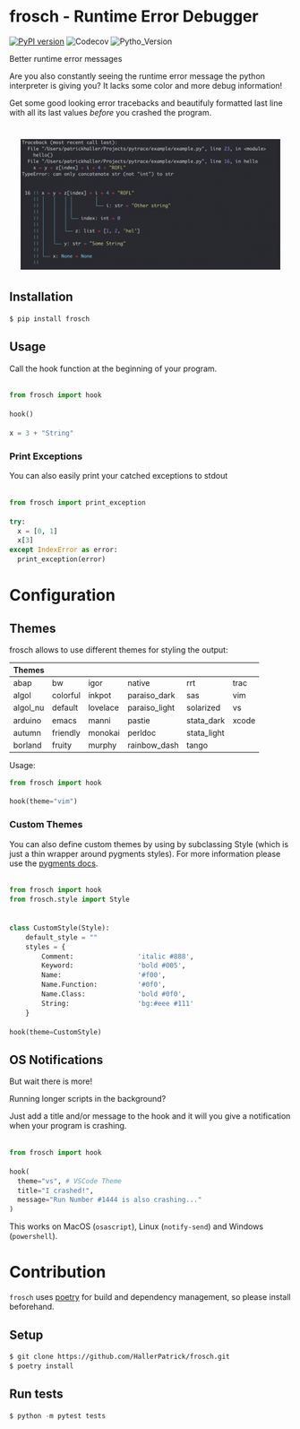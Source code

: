 # frosch - Runtime Error Debugger

[![PyPI version](https://badge.fury.io/py/frosch.svg)](https://badge.fury.io/py/frosch)
![Codecov](https://img.shields.io/codecov/c/github/HallerPatrick/frosch)
![Pytho_Version](https://img.shields.io/pypi/pyversions/frosch)

Better runtime error messages

Are you also constantly seeing the runtime error message the
python interpreter is giving you?
It lacks some color and more debug information!


Get some good looking error tracebacks and beautifuly formatted
last line with all its last values *before* you crashed the program.

<h1 align="center" style="padding-left: 20px; padding-right: 20px">
  <img src="resources/showcase.png">
</h1>


## Installation

```bash
$ pip install frosch
```

## Usage

Call the hook function at the beginning of your program.

```python

from frosch import hook

hook()

x = 3 + "String"

```

### Print Exceptions

You can also easily print your catched exceptions to stdout

```python

from frosch import print_exception

try:
  x = [0, 1]
  x[3]
except IndexError as error:
  print_exception(error)

```


# Configuration

## Themes

frosch allows to use different themes for styling the output:

| Themes   |          |          |               |             |      |
|----------|----------|----------|---------------|-------------|------|
| abap     | bw       | igor     | native        | rrt         | trac |
| algol    | colorful | inkpot   | paraiso_dark  | sas         | vim  |
| algol_nu | default  | lovelace | paraiso_light | solarized   | vs   |
| arduino  | emacs    | manni    | pastie        | stata_dark  | xcode |
| autumn   | friendly | monokai  | perldoc       | stata_light |      |
| borland  | fruity   | murphy   | rainbow_dash  | tango       |      |

Usage:

```python
from frosch import hook

hook(theme="vim")
````
### Custom Themes

You can also define custom themes by using by subclassing Style (which is just a thin wrapper
around pygments styles). For more information please use the [pygments docs](https://pygments.org/docs/styles/#creating-own-styles).

```python

from frosch import hook
from frosch.style import Style


class CustomStyle(Style):
    default_style = ""
    styles = {
        Comment:                'italic #888',
        Keyword:                'bold #005',
        Name:                   '#f00',
        Name.Function:          '#0f0',
        Name.Class:             'bold #0f0',
        String:                 'bg:#eee #111'
    }

hook(theme=CustomStyle)

```

## OS Notifications

But wait there is more!

Running longer scripts in the background?

Just add a title and/or message to the hook and it will you give a notification when your program
is crashing.


```python

from frosch import hook

hook(
  theme="vs", # VSCode Theme
  title="I crashed!",
  message="Run Number #1444 is also crashing..."
)
```

This works on MacOS (`osascript`), Linux (`notify-send`) and Windows (`powershell`).



# Contribution

`frosch` uses [poetry](https://github.com/python-poetry/poetry) for build and dependency
management, so please install beforehand.

## Setup

```bash
$ git clone https://github.com/HallerPatrick/frosch.git
$ poetry install
```

## Run tests

```python
$ python -m pytest tests
```

